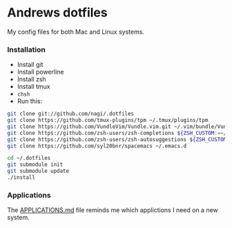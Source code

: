 # Andrews dotfiles

My config files for both Mac and Linux systems.

### Installation
* Install git
* Install powerline
* Install zsh
* Install tmux
* `chsh`
* Run this:

``` sh
git clone git://github.com/nagi/.dotfiles
git clone https://github.com/tmux-plugins/tpm ~/.tmux/plugins/tpm
git clone https://github.com/VundleVim/Vundle.vim.git ~/.vim/bundle/Vundle.vim
git clone https://github.com/zsh-users/zsh-completions ${ZSH_CUSTOM:=~/.oh-my-zsh/custom}/plugins/zsh-completions
git clone https://github.com/zsh-users/zsh-autosuggestions ${ZSH_CUSTOM:-~/.oh-my-zsh/custom}/plugins/zsh-autosuggestions
git clone https://github.com/syl20bnr/spacemacs ~/.emacs.d

cd ~/.dotfiles
git submodule init
git submodule update
./install
```

### Applications

The [APPLICATIONS.md](./APPLICATIONS.md) file reminds me which applictions I need on a new system.
